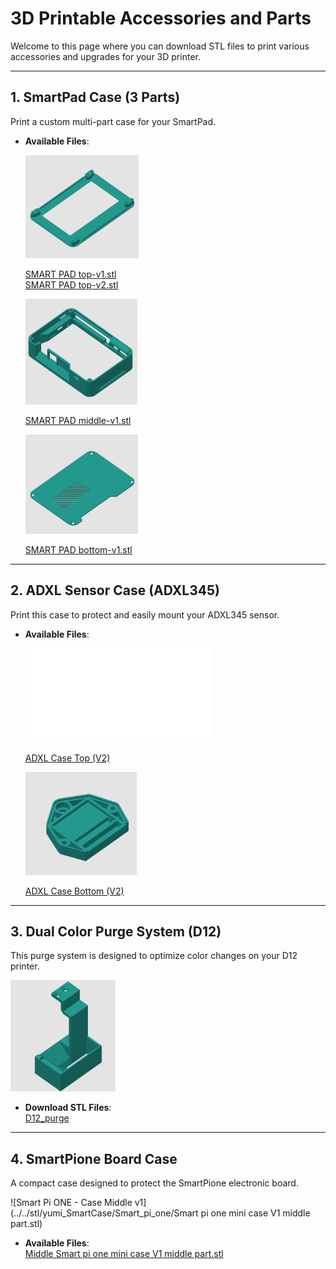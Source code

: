 # **3D Printable Accessories and Parts**

Welcome to this page where you can download STL files to print various accessories and upgrades for your 3D printer.

---

## **1. SmartPad Case (3 Parts)**

Print a custom multi-part case for your SmartPad.

- **Available Files**: 

  ![SMART PAD top-v1](../../img/Yumi_stl/Yumi_SmartPad/Smart_Pad_Top-v1.png)

  [SMART PAD top-v1.stl](https://github.com/Yumi-Lab/yumi-wiki/tree/main/stl/smart_pad/SMART%20PAD%20top-v1.stl)  
  [SMART PAD top-v2.stl](https://github.com/Yumi-Lab/yumi-wiki/tree/main/stl/smart_pad/SMART%20PAD%20top-v2.stl)  

  ![SMART PAD middle-v1](../../img/Yumi_stl/Yumi_SmartPad/Smart_Pad_middle-v1.png)

  [SMART PAD middle-v1.stl](https://github.com/Yumi-Lab/yumi-wiki/tree/main/stl/smart_pad/SMART%20PAD%20middle-v1.stl)

  ![SMART PAD bottom-v1](../../img/Yumi_stl/Yumi_SmartPad/Smart_Pad_bottom-v1.png)

  [SMART PAD bottom-v1.stl](https://github.com/Yumi-Lab/yumi-wiki/tree/main/stl/smart_pad/SMART%20PAD%20bottom-v1.stl)


---

## **2. ADXL Sensor Case (ADXL345)**

Print this case to protect and easily mount your ADXL345 sensor.

- **Available Files**:  

  ![ADXL Case Top (V2)](<../../stl/yumi_adxl/yumi-adxl case top-V2.stl>)

  [ADXL Case Top (V2)](https://github.com/Yumi-Lab/yumi-wiki/tree/main/stl/yumi_adxl/yumi-adxl%20case%20top-V2.stl)

  ![ADXL Case Bottom (V2)](../../img/Yumi_stl/Yumi_Adxl/Yumi_Adxl_Case_Down-v2.png)

  [ADXL Case Bottom (V2)](https://github.com/Yumi-Lab/yumi-wiki/tree/main/stl/yumi_adxl/yumi-adxl%20case%20down-V2.stl)  


---

## **3. Dual Color Purge System (D12)**

This purge system is designed to optimize color changes on your D12 printer.

![D12_purge](../../img/Yumi_stl/D12_Purge/D12_Purge.png)

- **Download STL Files**:  
[D12_purge](../../stl/D12_purge/PURGE_D12_v2.stl)

---

## **4. SmartPione Board Case**

A compact case designed to protect the SmartPione electronic board.

![Smart Pi ONE - Case Middle v1](../../stl/yumi_SmartCase/Smart_pi_one/Smart pi one mini case V1 middle part.stl)

- **Available Files**:  
  [Middle Smart pi one mini case V1 middle part.stl](https://github.com/Yumi-Lab/yumi-wiki/tree/main/stl/smart_pione/middle%20Smart%20pi%20one%20mini%20case%20V1%20middle%20part.stl)

